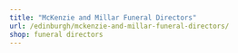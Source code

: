 ```yaml
---
title: "McKenzie and Millar Funeral Directors"
url: /edinburgh/mckenzie-and-millar-funeral-directors/
shop: funeral directors
---
```


